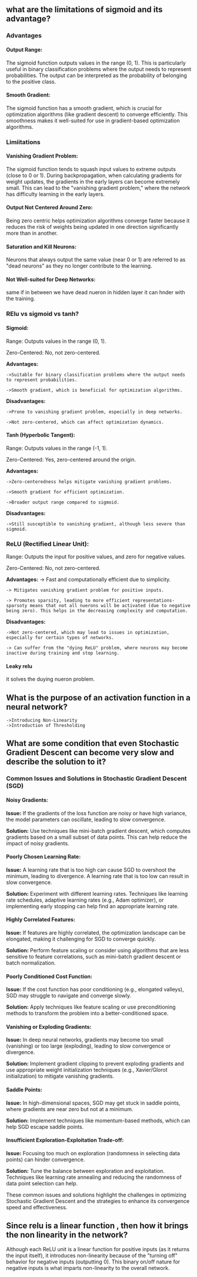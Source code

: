 
## what are the limitations of sigmoid and its advantage?
### Advantages

#### Output Range:

The sigmoid function outputs values in the range (0, 1). This is particularly useful in binary classification problems where the output needs to represent probabilities. The output can be interpreted as the probability of belonging to the positive class.

#### Smooth Gradient:

The sigmoid function has a smooth gradient, which is crucial for optimization algorithms (like gradient descent) to converge efficiently. This smoothness makes it well-suited for use in gradient-based optimization algorithms.
### Limiitations

#### Vanishing Gradient Problem:

The sigmoid function tends to squash input values to extreme outputs (close to 0 or 1). During backpropagation, when calculating gradients for weight updates, the gradients in the early layers can become extremely small. This can lead to the "vanishing gradient problem," where the network has difficulty learning in the early layers.

#### Output Not Centered Around Zero:


Being zero centric  helps optimization algorithms converge faster because it reduces the risk of weights being updated in one direction significantly more than in another.

#### Saturation and Kill Neurons:  

Neurons that always output the same value (near 0 or 1) are referred to as "dead neurons" as they no longer contribute to the learning.

#### Not Well-suited for Deep Networks:
same if in between we have dead nueron in hidden layer it can hnder with the training.



### RElu vs sigmoid vs tanh?
#### Sigmoid:

Range: Outputs values in the range (0, 1).

Zero-Centered: No, not zero-centered.

__Advantages:__

    ->Suitable for binary classification problems where the output needs to represent probabilities.

    ->Smooth gradient, which is beneficial for optimization algorithms.


__Disadvantages:__

    ->Prone to vanishing gradient problem, especially in deep networks.

    ->Not zero-centered, which can affect optimization dynamics.
#### Tanh (Hyperbolic Tangent):

Range: Outputs values in the range (-1, 1).

Zero-Centered: Yes, zero-centered around the origin.

__Advantages:__

    ->Zero-centeredness helps mitigate vanishing gradient problems.

    ->Smooth gradient for efficient optimization.

    ->Broader output range compared to sigmoid.


__Disadvantages:__

    ->Still susceptible to vanishing gradient, although less severe than sigmoid.

### ReLU (Rectified Linear Unit):

Range: Outputs the input for positive values, and zero for negative values.

Zero-Centered: No, not zero-centered.

__Advantages:__
    -> Fast and computationally efficient due to simplicity.

    -> Mitigates vanishing gradient problem for positive inputs.

    -> Promotes sparsity, leading to more efficient representations- sparsoty means that not all nuerons will be activated (due to negative being zero). This helps in the decreasing complexity and computation.

__Disadvantages:__

    ->Not zero-centered, which may lead to issues in optimization, especially for certain types of networks.

    -> Can suffer from the "dying ReLU" problem, where neurons may become inactive during training and stop learning.


#### Leaky relu

it solves the duying nueron problem.


## What is the purpose of an activation function in a neural network?
    ->Introducing Non-Linearity
    ->Introduction of Thresholding


## What are some condition that even Stochastic Gradient Descent can become very slow and describe the solution to it?

### Common Issues and Solutions in Stochastic Gradient Descent (SGD)

#### Noisy Gradients:

**Issue:**
If the gradients of the loss function are noisy or have high variance, the model parameters can oscillate, leading to slow convergence.

**Solution:**
Use techniques like mini-batch gradient descent, which computes gradients based on a small subset of data points. This can help reduce the impact of noisy gradients.

#### Poorly Chosen Learning Rate:

**Issue:**
A learning rate that is too high can cause SGD to overshoot the minimum, leading to divergence. A learning rate that is too low can result in slow convergence.

**Solution:**
Experiment with different learning rates. Techniques like learning rate schedules, adaptive learning rates (e.g., Adam optimizer), or implementing early stopping can help find an appropriate learning rate.

#### Highly Correlated Features:

**Issue:**
If features are highly correlated, the optimization landscape can be elongated, making it challenging for SGD to converge quickly.

**Solution:**
Perform feature scaling or consider using algorithms that are less sensitive to feature correlations, such as mini-batch gradient descent or batch normalization.

#### Poorly Conditioned Cost Function:

**Issue:**
If the cost function has poor conditioning (e.g., elongated valleys), SGD may struggle to navigate and converge slowly.

**Solution:**
Apply techniques like feature scaling or use preconditioning methods to transform the problem into a better-conditioned space.

#### Vanishing or Exploding Gradients:

**Issue:**
In deep neural networks, gradients may become too small (vanishing) or too large (exploding), leading to slow convergence or divergence.

**Solution:**
Implement gradient clipping to prevent exploding gradients and use appropriate weight initialization techniques (e.g., Xavier/Glorot initialization) to mitigate vanishing gradients.

#### Saddle Points:

**Issue:**
In high-dimensional spaces, SGD may get stuck in saddle points, where gradients are near zero but not at a minimum.

**Solution:**
Implement techniques like momentum-based methods, which can help SGD escape saddle points.

#### Insufficient Exploration-Exploitation Trade-off:

**Issue:**
Focusing too much on exploration (randomness in selecting data points) can hinder convergence.

**Solution:**
Tune the balance between exploration and exploitation. Techniques like learning rate annealing and reducing the randomness of data point selection can help.

These common issues and solutions highlight the challenges in optimizing Stochastic Gradient Descent and the strategies to enhance its convergence speed and effectiveness.


## Since relu is a linear function , then how it brings the non linearity in the network?

Although each ReLU unit is a linear function for positive inputs (as it returns the input itself), it introduces non-linearity because of the "turning off" behavior for negative inputs (outputting 0). This binary on/off nature for negative inputs is what imparts non-linearity to the overall network.